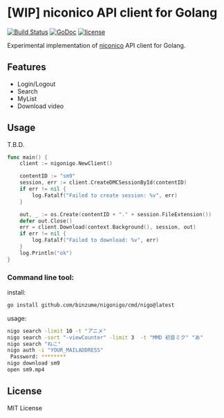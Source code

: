 # [WIP] niconico API client for Golang
[![Build Status](https://travis-ci.com/binzume/nigonigo.svg?branch=master)](https://travis-ci.com/binzume/nigonigo)
[![GoDoc](https://godoc.org/github.com/binzume/nigonigo?status.svg)](https://godoc.org/github.com/binzume/nigonigo) [![license](https://img.shields.io/badge/license-MIT-4183c4.svg)](https://github.com/binzume/nigonigo/blob/master/LICENSE)

Experimental implementation of [niconico](https://www.nicovideo.jp/) API client for Golang.

## Features

- Login/Logout
- Search
- MyList
- Download video

## Usage

T.B.D.

```go
func main() {
	client := nigonigo.NewClient()

	contentID := "sm9"
	session, err := client.CreateDMCSessionById(contentID)
	if err != nil {
		log.Fatalf("Failed to create session: %v", err)
	}

	out, _ := os.Create(contentID + "." + session.FileExtension())
	defer out.Close()
	err = client.Download(context.Background(), session, out)
	if err != nil {
		log.Fatalf("Failed to download: %v", err)
	}
	log.Println("ok")
}
```

### Command line tool:

install:

```bash
go install github.com/binzume/nigonigo/cmd/nigo@latest
```

usage:

```bash
nigo search -limit 10 -t "アニメ"
nigo search -sort "-viewCounter" -limit 3  -t "MMD 初音ミク" "あ"
nigo search "ねこ"
nigo auth -i "YOUR_MAILADDRESS"
 Password: ********
nigo download sm9
open sm9.mp4
```

## License

MIT License
